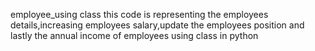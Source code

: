 employee_using class
this code is representing the employees details,increasing employees salary,update the employees position and lastly the annual income of employees using class in python
